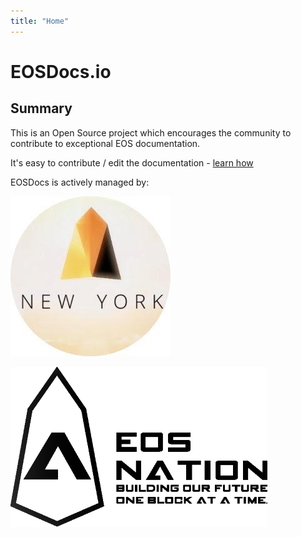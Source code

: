 ```yaml
---
title: "Home"
---
```


# EOSDocs.io

## Summary

This is an Open Source project which encourages the community to contribute to exceptional EOS documentation. 

It's easy to contribute / edit the documentation - [learn how](/howtoedit)

EOSDocs is actively managed by:


<a href="https://www.eosnewyork.io/"><img src="images/EOSNewYork.jpg"></a>

<a href="https://eosnation.io/"><img src="images/EOSNation_black.png"></a>

